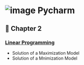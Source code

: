 #  ![image](https://i.postimg.cc/nzJY1ZkK/image.png) Pycharm
## 🔴 Chapter 2 
### [Linear Programming](https://github.com/ppurify/Pycharm/tree/main/LinearProgramming)
- Solution of a Maximization Model
- Solution of a Mnimization Model
